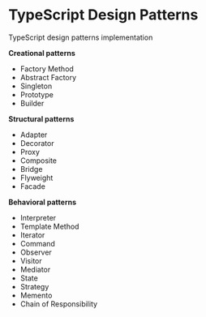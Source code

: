 # TypeScript Design Patterns

TypeScript design patterns implementation

**Creational patterns**
- Factory Method
- Abstract Factory
- Singleton
- Prototype
- Builder

**Structural patterns**
- Adapter
- Decorator
- Proxy
- Composite
- Bridge
- Flyweight
- Facade

**Behavioral patterns**
- Interpreter
- Template Method
- Iterator
- Command
- Observer
- Visitor
- Mediator
- State
- Strategy
- Memento
- Chain of Responsibility
